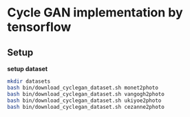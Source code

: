 # Cycle GAN implementation by tensorflow

## Setup

**setup dataset** 

```bash
mkdir datasets
bash bin/download_cyclegan_dataset.sh monet2photo
bash bin/download_cyclegan_dataset.sh vangogh2photo
bash bin/download_cyclegan_dataset.sh ukiyoe2photo
bash bin/download_cyclegan_dataset.sh cezanne2photo
```